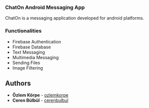 ### ChatOn Android Messaging App
ChatOn is a messaging application developed for android platforms.

### Functionalities
* Firebase Authentication
* Firebase Database
* Text Messaging
* Multimedia Messaging
* Sending Files
* Image Filtering

## Authors
* **Özlem Körpe**  - [ozlemkorpe](https://github.com/ozlemkorpe)
* **Ceren Bülbül**  - [cerenbulbul](https://github.com/cerenbulbul)
